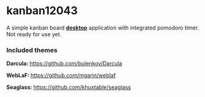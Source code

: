 # kanban12043
A simple kanban board <b><u>desktop</u></b> application with integrated pomodoro timer. Not ready for use yet.

### Included themes
<b>Darcula: </b><a>https://github.com/bulenkov/Darcula</a>

<b>WebLaF: </b><a>https://github.com/mgarin/weblaf</a>

<b>Seaglass: </b><a>https://github.com/khuxtable/seaglass</a>
